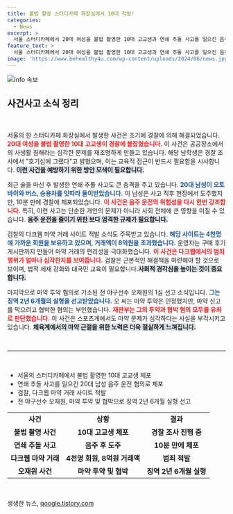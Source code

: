 ```yaml
---
title: 불법 촬영 스터디카페 화장실에서 10대 적발!
categories:
  - News
excerpt: >
  서울 스터디카페에서 20대 여성을 불법 촬영한 10대 고교생과 연쇄 추돌 사고를 일으킨 음주 운전자가 붙잡혔습니다. 또한, 다크웹에서 마약 거래가 적발되고, 국가대표 출신 오재원은 마약 투약으로 실형을 선고받았습니다. 클릭해 자세한 내용을 확인하세요!
feature_text: >
  서울 스터디카페에서 20대 여성을 불법 촬영한 10대 고교생과 연쇄 추돌 사고를 일으킨 음주 운전자가 붙잡혔습니다. 또한, 다크웹에서 마약 거래가 적발되고, 국가대표 출신 오재원은 마약 투약으로 실형을 선고받았습니다. 클릭해 자세한 내용을 확인하세요!
image: 'https://www.behealthy4u.com/wp-content/uploads/2024/06/news.jpg'
---
```


<p><img src="https://www.behealthy4u.com/wp-content/uploads/2024/06/news.jpg" alt="info 속보" /></p>

<h2 data-ke-size="size26">사건사고 소식 정리</h2>

<p data-ke-size="size16">&nbsp;</p>

<p>서울의 한 스터디카페 화장실에서 발생한 사건은 조기에 경찰에 의해 해결되었습니다. <b><span style="color: #ee2323;">20대 여성을 불법 촬영한 10대 고교생이 경찰에 붙잡혔습니다.</span></b> 이 사건은 공공장소에서의 사생활 침해라는 심각한 문제를 재조명하게 만들고 있습니다. 해당 남학생은 경찰 조사에서 "호기심에 그랬다"고 밝혔으며, 이는 교육적 접근이 반드시 필요함을 시사합니다. <b><span style="background-color: #21538527;">이런 사건을 예방하기 위한 방안 모색이 필요합니다.</span></b> </p>

<p>최근 술을 마신 후 발생한 연쇄 추돌 사고도 큰 충격을 주고 있습니다. <b><span style="color: #1a5490;">20대 남성이 오토바이와 버스, 승용차를 잇따라 들이받았습니다.</span></b> 이 남성은 사고 직후 현장에서 도주했지만, 10분 만에 경찰에 체포되었습니다. <b><span style="color: #ee2323;">이 사건은 음주 운전의 위험성을 다시 한번 강조합니다.</span></b> 특히, 이런 사고는 단순한 개인의 문제가 아니라 사회 전체에 큰 영향을 미칠 수 있습니다. <b><span style="background-color: #21538527;">음주 운전을 줄이기 위한 보다 엄격한 규제가 필요합니다.</span></b> </p>

<p>검찰의 다크웹 마약 거래 사이트 적발 소식도 주목받고 있습니다. <b><span style="color: #1a5490;">해당 사이트는 4천명에 가까운 회원을 보유하고 있으며, 거래액이 8억원을 초과했습니다.</span></b> 운영자는 구매 후기 게시판까지 만들어 마약 거래의 편리성을 극대화했습니다. <b><span style="color: #ee2323;">이 사건은 다크웹에서의 범죄 행위가 얼마나 심각한지를 보여줍니다.</span></b> 검찰은 근본적인 해결책을 마련해야 할 것으로 보이며, 법적 제재 강화와 대국민 교육이 필요합니다.<b><span style="background-color: #21538527;">사회적 경각심을 높이는 것이 중요합니다.</span></b></p>

<p>마지막으로 마약 투약 혐의로 기소된 전 야구선수 오재원의 1심 선고 소식입니다. <b><span style="color: #1a5490;">그는 징역 2년 6개월의 실형을 선고받았습니다.</span></b> 오 씨는 마약 투약은 인정했지만, 마약 신고를 막으려고 협박한 혐의는 부인했습니다. <b><span style="color: #ee2323;">재판부는 그의 투약과 협박 혐의 모두를 유죄로 판단했습니다.</span></b> 이 사건은 스포츠계에서도 마약 문제가 심각하다는 사실을 부각시키고 있습니다. <b><span style="background-color: #21538527;">체육계에서의 마약 근절을 위한 노력은 더욱 절실하게 느껴집니다.</span></b></p>

<p data-ke-size="size16">&nbsp;</p>

<hr>

<p data-ke-size="size16">&nbsp;</p>

<ul>
<li>서울의 스터디카페에서 불법 촬영한 10대 고교생 체포</li>
<li>연쇄 추돌 사고를 일으킨 20대 남성 음주 운전 혐의로 체포</li>
<li>검찰, 다크웹 마약 거래 사이트 적발</li>
<li>전 야구선수 오재원, 마약 투약 및 협박으로 징역 2년 6개월 실형 선고</li>
</ul>

<table style="width: 100%; border-collapse: collapse;">
    <tbody>
        <tr>
            <td style="text-align: center; height: 17px;"><b>사건</b></td>
            <td style="text-align: center; height: 17px;"><b>상황</b></td>
            <td style="text-align: center; height: 17px;"><b>결과</b></td>
        </tr>
        <tr>
            <td style="text-align: center; height: 17px;"><b>불법 촬영 사건</b></td>
            <td style="text-align: center; height: 17px;"><b>10대 고교생 체포</b></td>
            <td style="text-align: center; height: 17px;"><b>경찰 조사 진행 중</b></td>
        </tr>
        <tr>
            <td style="text-align: center; height: 17px;"><b>연쇄 추돌 사고</b></td>
            <td style="text-align: center; height: 17px;"><b>음주 후 도주</b></td>
            <td style="text-align: center; height: 17px;"><b>10분 만에 체포</b></td>
        </tr>
        <tr>
            <td style="text-align: center; height: 17px;"><b>다크웹 마약 거래</b></td>
            <td style="text-align: center; height: 17px;"><b>4천명 회원, 8억원 거래액</b></td>
            <td style="text-align: center; height: 17px;"><b>범죄 적발</b></td>
        </tr>
        <tr>
            <td style="text-align: center; height: 17px;"><b>오재원 사건</b></td>
            <td style="text-align: center; height: 17px;"><b>마약 투약 및 협박</b></td>
            <td style="text-align: center; height: 17px;"><b>징역 2년 6개월 실형</b></td>
        </tr>
    </tbody>
</table>

<p data-ke-size="size16">&nbsp;</p>
생생한 뉴스, <a href="https://qoogle.tistory.com" rel="dofollow">qoogle.tistory.com</a>


